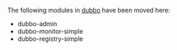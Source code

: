 The following modules in [dubbo](https://github.com/alibaba/dubbo) have been moved here:

* dubbo-admin
* dubbo-monitor-simple
* dubbo-registry-simple
